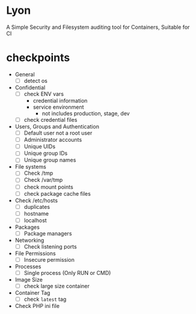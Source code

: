 # Lyon
A Simple Security and Filesystem auditing tool for Containers, Suitable for CI


# checkpoints

- General
  - [ ] detect os
- Confidential
  - [ ] check ENV vars
    - credential information
    - service environment
      - not includes production, stage, dev
  - [ ] check credential files
- Users, Groups and Authentication
  - [ ] Default user not a root user
  - [ ] Administrator accounts
  - [ ] Unique UIDs
  - [ ] Unique group IDs
  - [ ] Unique group names
- File systems
  - [ ] Check /tmp
  - [ ] Check /var/tmp
  - [ ] check mount points
  - [ ] check package cache files
- Check /etc/hosts
  - [ ] duplicates
  - [ ] hostname
  - [ ] localhost
- Packages
  - [ ] Package managers
- Networking
  - [ ] Check listening ports
- File Permissions
  - [ ] Insecure permission
- Processes
  - [ ] Single process (Only RUN or CMD)
- Image Size
  - [ ] check large size container
- Container Tag
  - [ ] check `latest` tag
- Check PHP ini file
